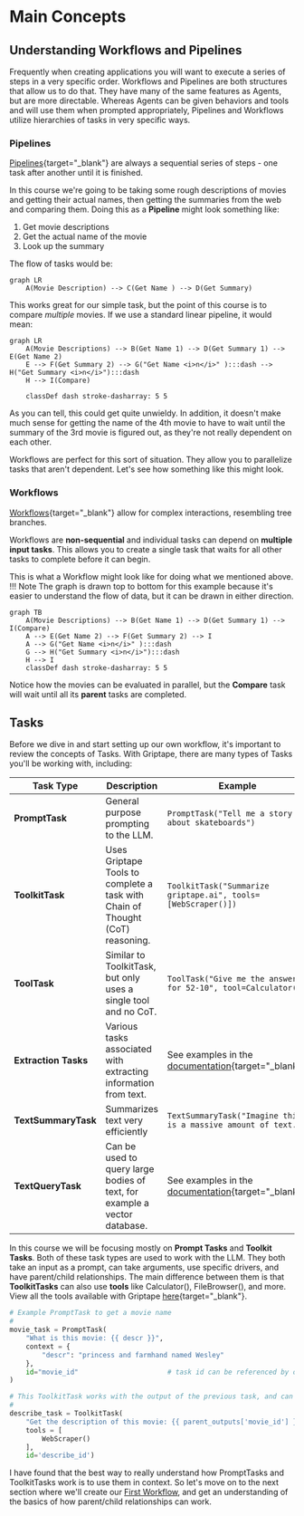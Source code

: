 # Main Concepts

## Understanding Workflows and Pipelines

Frequently when creating applications you will want to execute a series of steps in a very specific order. Workflows and Pipelines are both structures that allow us to do that. They have many of the same features as Agents, but are more directable. Whereas Agents can be given behaviors and tools and will use them when prompted appropriately, Pipelines and Workflows utilize hierarchies of tasks in very specific ways.

### Pipelines
[Pipelines](https://docs.griptape.ai/stable/griptape-framework/structures/pipelines/){target="_blank"} are always a sequential series of steps - one task after another until it is finished. 

In this course we're going to be taking some rough descriptions of movies and getting their actual names, then getting the summaries from the web and comparing them. Doing this as a **Pipeline** might look something like:

1. Get movie descriptions
3. Get the actual name of the movie
4. Look up the summary 

The flow of tasks would be:

``` mermaid
graph LR
    A(Movie Description) --> C(Get Name ) --> D(Get Summary)
```

This works great for our simple task, but the point of this course is to compare *multiple* movies. If we use a standard linear pipeline, it would mean:

``` mermaid
graph LR
    A(Movie Descriptions) --> B(Get Name 1) --> D(Get Summary 1) --> E(Get Name 2) 
    E --> F(Get Summary 2) --> G("Get Name <i>n</i>" ):::dash --> H("Get Summary <i>n</i>"):::dash 
    H --> I(Compare)
    
    classDef dash stroke-dasharray: 5 5

```

As you can tell, this could get quite unwieldy. In addition, it doesn't make much sense for getting the name of the 4th movie to have to wait until the summary of the 3rd movie is figured out, as they're not really dependent on each other.

Workflows are perfect for this sort of situation. They allow you to parallelize tasks that aren't dependent. Let's see how something like this might look.

### Workflows
[Workflows](https://docs.griptape.ai/stable/griptape-framework/structures/workflows/){target="_blank"} allow for complex interactions, resembling tree branches.

Workflows are **non-sequential** and individual tasks can depend on **multiple input tasks**. This allows you to create a single task that waits for all other tasks to complete before it can begin.

This is what a Workflow might look like for doing what we mentioned above. 
!!! Note
    The graph is drawn top to bottom for this example because it's easier to understand the flow of data, but it can be drawn in either direction.

``` mermaid
graph TB
    A(Movie Descriptions) --> B(Get Name 1) --> D(Get Summary 1) --> I(Compare)
    A --> E(Get Name 2) --> F(Get Summary 2) --> I
    A --> G("Get Name <i>n</i>" ):::dash
    G --> H("Get Summary <i>n</i>"):::dash 
    H --> I
    classDef dash stroke-dasharray: 5 5

```

Notice how the movies can be evaluated in parallel, but the **Compare** task will wait until all its **parent** tasks are completed. 

## Tasks

Before we dive in and start setting up our own workflow, it's important to review the concepts of Tasks. With Griptape, there are many types of Tasks you'll be working with, including:

| Task Type | Description | Example |
|-----------|-------------|---------|
| **PromptTask** | General purpose prompting to the LLM. | `PromptTask("Tell me a story about skateboards")` |
| **ToolkitTask** | Uses Griptape Tools to complete a task with Chain of Thought (CoT) reasoning. | `ToolkitTask("Summarize griptape.ai", tools=[WebScraper()])` |
| **ToolTask** | Similar to ToolkitTask, but only uses a single tool and no CoT. | `ToolTask("Give me the answer for 52-10", tool=Calculator())` |
| **Extraction Tasks** | Various tasks associated with extracting information from text. | See examples in the [documentation](https://griptape.readthedocs.io/griptape-framework/structures/tasks/#extraction-task){target="_blank"}. 
| **TextSummaryTask** | Summarizes text very efficiently | `TextSummaryTask("Imagine this is a massive amount of text.")` |
| **TextQueryTask** | Can be used to query large bodies of text, for example a vector database. | See examples in the [documentation](https://griptape.readthedocs.io/griptape-framework/structures/tasks/#text-query-task){target="_blank"} |

In this course we will be focusing mostly on **Prompt Tasks** and **Toolkit Tasks**. Both of these task types are used to work with the LLM. They both take an input as a prompt, can take arguments, use specific drivers, and have parent/child relationships.
The main difference between them is that **ToolkitTasks** can also use **tools** like Calculator(), FileBrowser(), and more. View all the tools available with Griptape [here](https://docs.griptape.ai/stable/griptape-tools/){target="_blank"}.

```python
# Example PromptTask to get a movie name
#
movie_task = PromptTask(
    "What is this movie: {{ descr }}",
    context = {                        
        "descr": "princess and farmhand named Wesley" 
    },
    id="movie_id"                      # task id can be referenced by other tasks
)

# This ToolkitTask works with the output of the previous task, and can use tools.
#
describe_task = ToolkitTask(
    "Get the description of this movie: {{ parent_outputs['movie_id'] }}",       
    tools = [                          
        WebScraper()
    ],
    id='describe_id')
```

I have found that the best way to really understand how PromptTasks and ToolkitTasks work is to use them in context. So let's move on to the next section where we'll create our [First Workflow](03_first_workflow.md), and get an understanding of the basics of how parent/child relationships can work.
